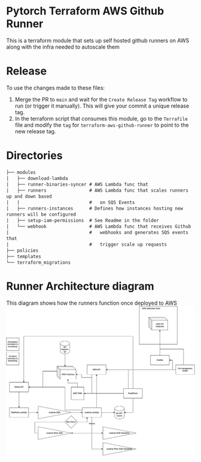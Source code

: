 # Pytorch Terraform AWS Github Runner

This is a terraform module that sets up self hosted github runners on AWS along with the infra needed to autoscale them

# Release
To use the changes made to these files:
1. Merge the PR to `main` and wait for the `Create Release Tag` workflow to run (or trigger it manually). This will give your commit a unique release tag.
1. In the terraform script that consumes this module, go to the `Terrafile` file and modify the `tag` for `terraform-aws-github-runner` to point to the new release tag.

# Directories

```
├── modules
|   ├── download-lambda
|   ├── runner-binaries-syncer # AWS Lambda func that
|   ├── runners                # AWS Lambda func that scales runners up and down based
|   |                          #   on SQS Events
|   ├── runners-instances      # Defines how instances hosting new runners will be configured
|   ├── setup-iam-permissions  # See Readme in the folder
|   └── webhook                # AWS Lambda func that receives Github
|                              #   webhooks and generates SQS events that
|                              #   trigger scale up requests
├── policies
├── templates
└── terraform_migrations

```

# Runner Architecture diagram
This diagram shows how the runners function once deployed to AWS
![High level runner architecture diagram](architecture-diagram.png)
